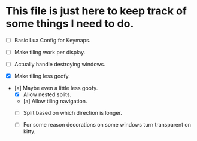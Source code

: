 # This file is just here to keep track of some things I need to do.
- [ ] Basic Lua Config for Keymaps.
- [ ] Make tiling work per display.
- [ ] Actually handle destroying windows.

- [x] Make tiling less goofy.
- [a] Maybe even a little less goofy.
  - [x] Allow nested splits.
  - [a] Allow tiling navigation.
  - [ ] Split based on which direction is longer.
  - [ ] For some reason decorations on some windows turn transparent on kitty.

